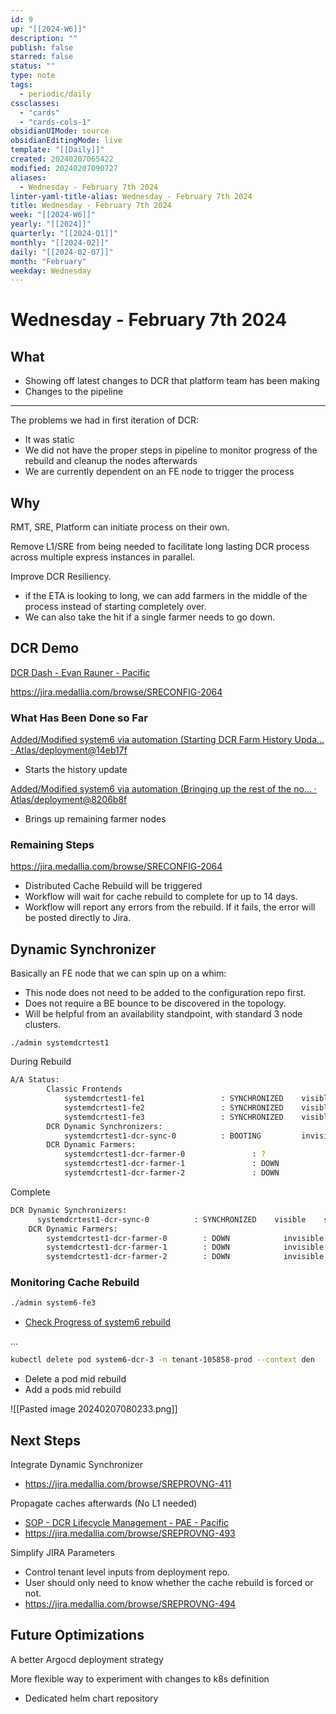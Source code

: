 ```yaml
---
id: 9
up: "[[2024-W6]]"
description: ""
publish: false
starred: false
status: ""
type: note
tags:
  - periodic/daily
cssclasses:
  - "cards"
  - "cards-cols-1"
obsidianUIMode: source
obsidianEditingMode: live
template: "[[Daily]]"
created: 20240207065422
modified: 20240207090727
aliases:
  - Wednesday - February 7th 2024
linter-yaml-title-alias: Wednesday - February 7th 2024
title: Wednesday - February 7th 2024
week: "[[2024-W6]]"
yearly: "[[2024]]"
quarterly: "[[2024-Q1]]"
monthly: "[[2024-02]]"
daily: "[[2024-02-07]]"
month: "February"
weekday: Wednesday
---
```


# Wednesday - February 7th 2024

## What

- Showing off latest changes to DCR that platform team has been making
- Changes to the pipeline

---

The problems we had in first iteration of DCR:
- It was static
- We did not have the proper steps in pipeline to monitor progress of the rebuild and cleanup the nodes afterwards
- We are currently dependent on an FE node to trigger the process


## Why

RMT, SRE, Platform can initiate process on their own.

Remove L1/SRE from being needed to facilitate long lasting DCR process across multiple express instances in parallel.

Improve DCR Resiliency.
- if the ETA is looking to long, we can add farmers in the middle of the process instead of starting completely over.
- We can also take the hit if a single farmer needs to go down.


## DCR Demo


[DCR Dash - Evan Rauner - Pacific](https://pacific.medallia.com/display/~erauner/DCR+Dash)

https://jira.medallia.com/browse/SRECONFIG-2064



### What Has Been Done so Far

[Added/Modified system6 via automation (Starting DCR Farm History Upda… · Atlas/deployment@14eb17f](https://github.medallia.com/Atlas/deployment/commit/14eb17f42db55bd97e2e9da77130b2719bc1527a)
- Starts the history update


[Added/Modified system6 via automation (Bringing up the rest of the no… · Atlas/deployment@8206b8f](https://github.medallia.com/Atlas/deployment/commit/8206b8fa249743c12b58fda7e1abfeb947728a94)
- Brings up remaining farmer nodes


### Remaining Steps
https://jira.medallia.com/browse/SRECONFIG-2064


- Distributed Cache Rebuild will be triggered
- Workflow will wait for cache rebuild to complete for up to 14 days.
- Workflow will report any errors from the rebuild. If it fails, the error will be posted directly to Jira.


## Dynamic Synchronizer

Basically an FE node that we can spin up on a whim:
- This node does not need to be added to the configuration repo first.
- Does not require a BE bounce to be discovered in the topology.
- Will be helpful from an availability standpoint, with standard 3 node clusters.

```
./admin systemdcrtest1
```

During Rebuild
```bash
A/A Status:
	    Classic Frontends
	        systemdcrtest1-fe1                 : SYNCHRONIZED    visible    sync     e686.131 ready           5f5e38d65f5e38d6
	        systemdcrtest1-fe2                 : SYNCHRONIZED    visible    sync     e686.131 ready           5f5e38d65f5e38d6
	        systemdcrtest1-fe3                 : SYNCHRONIZED    visible    sync     e686.131 ready           5f5e38d65f5e38d6
	    DCR Dynamic Synchronizers:
	        systemdcrtest1-dcr-sync-0          : BOOTING         invisible  not sync  waiting         Inactive
	    DCR Dynamic Farmers:
	        systemdcrtest1-dcr-farmer-0               : ?               ?          ?         unreachable     org.apache.thrift.transport.TTransportException
	        systemdcrtest1-dcr-farmer-1               : DOWN            invisible  not sync  unreachable     org.apache.thrift.transport.TTransportException
	        systemdcrtest1-dcr-farmer-2               : DOWN            invisible  not sync  unreachable     org.apache.thrift.transport.TTransportException
```


Complete
```bash
DCR Dynamic Synchronizers:
      systemdcrtest1-dcr-sync-0          : SYNCHRONIZED    visible    sync      ready           5f5e38d65f5e38d6
	DCR Dynamic Farmers:
	    systemdcrtest1-dcr-farmer-0        : DOWN            invisible  not sync  hidden          Inactive
	    systemdcrtest1-dcr-farmer-1        : DOWN            invisible  not sync  hidden          Inactive
	    systemdcrtest1-dcr-farmer-2        : DOWN            invisible  not sync  hidden          Inactive
```


### Monitoring Cache Rebuild



```bash
./admin system6-fe3
```
- [Check Progress of system6 rebuild](http://localhost:9100/.admin?cmd=rebuildStatus&CMD_CENTER_CSRF_TOKEN=&format=VELOCITY&template=)

…

```bash
kubectl delete pod system6-dcr-3 -n tenant-105858-prod --context den
```
- Delete a pod mid rebuild
- Add a pods mid rebuild

![[Pasted image 20240207080233.png]]


## Next Steps


Integrate Dynamic Synchronizer
- https://jira.medallia.com/browse/SREPROVNG-411


Propagate caches afterwards (No L1 needed)
- [SOP - DCR Lifecycle Management - PAE - Pacific](https://pacific.medallia.com/pages/viewpage.action?spaceKey=SRE&title=SOP+-+DCR+Lifecycle+Management)
- https://jira.medallia.com/browse/SREPROVNG-493


Simplify JIRA Parameters
- Control tenant level inputs from deployment repo.
- User should only need to know whether the cache rebuild is forced or not.
- https://jira.medallia.com/browse/SREPROVNG-494



## Future Optimizations


A better Argocd deployment strategy

More flexible way to experiment with changes to k8s definition  
- Dedicated helm chart repository
